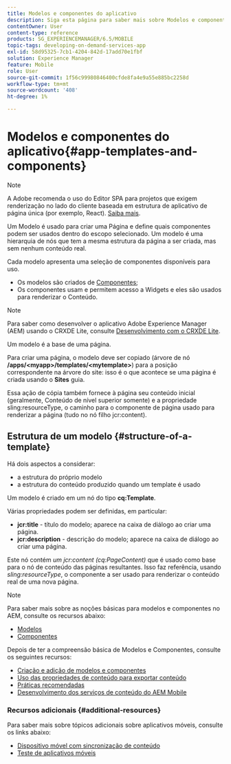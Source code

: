 ```yaml
---
title: Modelos e componentes do aplicativo
description: Siga esta página para saber mais sobre Modelos e componentes de aplicativo. Ele fornece informações detalhadas sobre a estrutura dos templates.
contentOwner: User
content-type: reference
products: SG_EXPERIENCEMANAGER/6.5/MOBILE
topic-tags: developing-on-demand-services-app
exl-id: 58d95325-7cb1-4204-842d-17add70e1fbf
solution: Experience Manager
feature: Mobile
role: User
source-git-commit: 1f56c99980846400cfde8fa4e9a55e885bc2258d
workflow-type: tm+mt
source-wordcount: '408'
ht-degree: 1%

---
```


# Modelos e componentes do aplicativo{#app-templates-and-components}

>[!NOTE]
>
>A Adobe recomenda o uso do Editor SPA para projetos que exigem renderização no lado do cliente baseada em estrutura de aplicativo de página única (por exemplo, React). [Saiba mais](/help/sites-developing/spa-overview.md).

Um Modelo é usado para criar uma Página e define quais componentes podem ser usados dentro do escopo selecionado. Um modelo é uma hierarquia de nós que tem a mesma estrutura da página a ser criada, mas sem nenhum conteúdo real.

Cada modelo apresenta uma seleção de componentes disponíveis para uso.

* Os modelos são criados de [Componentes](/help/sites-developing/components.md);
* Os componentes usam e permitem acesso a Widgets e eles são usados para renderizar o Conteúdo.

>[!NOTE]
>
>Para saber como desenvolver o aplicativo Adobe Experience Manager (AEM) usando o CRXDE Lite, consulte [Desenvolvimento com o CRXDE Lite](/help/sites-developing/developing-with-crxde-lite.md).

Um modelo é a base de uma página.

Para criar uma página, o modelo deve ser copiado (árvore de nó **/apps/&lt;myapp>/templates/&lt;mytemplate>**) para a posição correspondente na árvore do site: isso é o que acontece se uma página é criada usando o **Sites** guia.

Essa ação de cópia também fornece à página seu conteúdo inicial (geralmente, Conteúdo de nível superior somente) e a propriedade sling:resourceType, o caminho para o componente de página usado para renderizar a página (tudo no nó filho jcr:content).

## Estrutura de um modelo {#structure-of-a-template}

Há dois aspectos a considerar:

* a estrutura do próprio modelo
* a estrutura do conteúdo produzido quando um template é usado

Um modelo é criado em um nó do tipo **cq:Template**.

Várias propriedades podem ser definidas, em particular:

* **jcr:title** - título do modelo; aparece na caixa de diálogo ao criar uma página.
* **jcr:description** - descrição do modelo; aparece na caixa de diálogo ao criar uma página.

Este nó contém *um jcr:content (cq:PageContent)* que é usado como base para o nó de conteúdo das páginas resultantes. Isso faz referência, usando *sling:resourceType*, o componente a ser usado para renderizar o conteúdo real de uma nova página.

>[!NOTE]
>
>Para saber mais sobre as noções básicas para modelos e componentes no AEM, consulte os recursos abaixo:
>
>* [Modelos](/help/sites-developing/templates.md)
>* [Componentes](/help/sites-developing/components.md)
>

Depois de ter a compreensão básica de Modelos e Componentes, consulte os seguintes recursos:

* [Criação e adição de modelos e componentes](/help/mobile/mobile-ondemand-app-templates.md)
* [Uso das propriedades de conteúdo para exportar conteúdo](/help/mobile/on-demand-content-properties-exporting.md)
* [Práticas recomendadas](/help/mobile/best-practices-aem-mobile.md)
* [Desenvolvimento dos serviços de conteúdo do AEM Mobile](/help/mobile/developing-content-services.md)

### Recursos adicionais {#additional-resources}

Para saber mais sobre tópicos adicionais sobre aplicativos móveis, consulte os links abaixo:

* [Dispositivo móvel com sincronização de conteúdo](/help/mobile/mobile-ondemand-contentsync.md)
* [Teste de aplicativos móveis](/help/mobile/develop-mobile-apps-testing.md)

